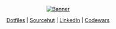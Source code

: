 <p align="center">
  <a href="#">
    <img alt="Banner" src="https://raw.githubusercontent.com/ikr4mm/ikr4mm/master/github_banner.jpg">
  </a>
</p>

<p align="center">
  <a href="https://github.com/ikr4-m/dotfiles">Dotfiles</a> | 
  <a href="https://git.sr.ht/~munn">Sourcehut</a> | 
  <a href="https://www.linkedin.com/in/ikramullah-ikram-0a85b8151/">LinkedIn</a> | 
  <a href="https://www.codewars.com/users/ikr4mm">Codewars</a>
</p>
